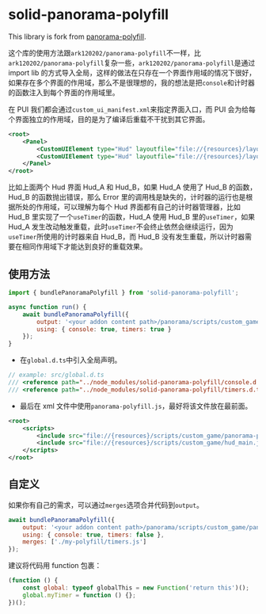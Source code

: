# solid-panorama-polyfill

This library is fork from [panorama-polyfill](https://github.com/ark120202/panorama-polyfill).

这个库的使用方法跟`ark120202/panorama-polyfill`不一样，比`ark120202/panorama-polyfill`复杂一些，`ark120202/panorama-polyfill`是通过 import lib 的方式导入全局，这样的做法在只存在一个界面作用域的情况下很好，如果存在多个界面的作用域，那么不是很理想的，我的想法是把`console`和计时器的函数注入到每个界面的作用域里。

在 PUI 我们都会通过`custom_ui_manifest.xml`来指定界面入口，而 PUI 会为给每个界面独立的作用域，目的是为了编译后重载不干扰到其它界面。

```xml
<root>
    <Panel>
        <CustomUIElement type="Hud" layoutfile="file://{resources}/layout/custom_game/Hud_A.xml" />
        <CustomUIElement type="Hud" layoutfile="file://{resources}/layout/custom_game/Hud_B.xml" />
    </Panel>
</root>
```

比如上面两个 Hud 界面 Hud_A 和 Hud_B，如果 Hud_A 使用了 Hud_B 的函数，Hud_B 的函数抛出错误，那么 Error 里的调用栈是缺失的，计时器的运行也是根据所处的作用域，可以理解为每个 Hud 界面都有自己的计时器管理器，比如 Hud_B 里实现了一个`useTimer`的函数，Hud_A 使用 Hud_B 里的`useTimer`，如果 Hud_A 发生改动触发重载，此时`useTimer`不会终止依然会继续运行，因为`useTimer`所使用的计时器来自 Hud_B，而 Hud_B 没有发生重载，所以计时器需要在相同作用域下才能达到良好的重载效果。

## 使用方法

```js
import { bundlePanoramaPolyfill } from 'solid-panorama-polyfill';

async function run() {
    await bundlePanoramaPolyfill({
        output: '<your addon content path>/panorama/scripts/custom_game/panorama-polyfill.js',
        using: { console: true, timers: true }
    });
}
```

-   在`global.d.ts`中引入全局声明。

```ts
// example: src/global.d.ts
/// <reference path="../node_modules/solid-panorama-polyfill/console.d.ts" />
/// <reference path="../node_modules/solid-panorama-polyfill/timers.d.ts" />
```

-   最后在 xml 文件中使用`panorama-polyfill.js`，最好将该文件放在最前面。

```xml
<root>
    <scripts>
        <include src="file://{resources}/scripts/custom_game/panorama-polyfill.js" />
        <include src="file://{resources}/scripts/custom_game/hud_main.js" />
    </scripts>
</root>
```

## 自定义

如果你有自己的需求，可以通过`merges`选项合并代码到`output`。

```js
await bundlePanoramaPolyfill({
    output: '<your addon content path>/panorama/scripts/custom_game/panorama-polyfill.js',
    using: { console: true, timers: false },
    merges: ['./my-polyfill/timers.js']
});
```

建议将代码用 function 包裹：

```js
(function () {
    const global: typeof globalThis = new Function('return this')();
    global.myTimer = function () {};
})();
```

